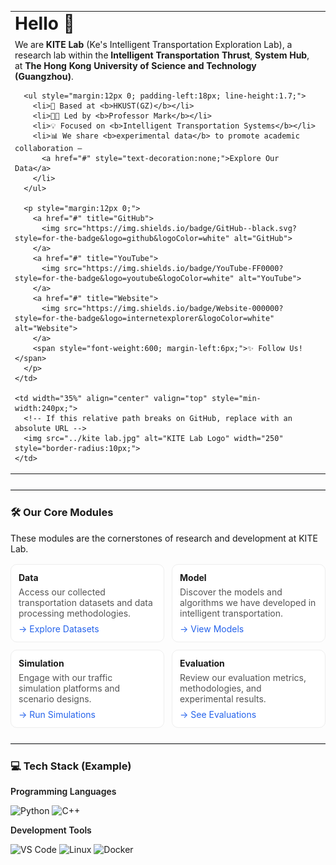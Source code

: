 <!-- Header: Intro + Logo (no table borders) -->
<table border="0" cellspacing="0" cellpadding="0" style="border-collapse:collapse; width:100%;">
  <tr>
    <td valign="top" style="padding-right:16px;">
      <h1 style="margin:0;">Hello 👋</h1>
      <p style="margin:8px 0 0 0;">
        We are <b>KITE Lab</b> (Ke's Intelligent Transportation Exploration Lab), a research lab within the
        <b>Intelligent Transportation Thrust</b>, <b>System Hub</b>, at
        <b>The Hong Kong University of Science and Technology (Guangzhou)</b>.
      </p>

      <ul style="margin:12px 0; padding-left:18px; line-height:1.7;">
        <li>📍 Based at <b>HKUST(GZ)</b></li>
        <li>👨‍🏫 Led by <b>Professor Mark</b></li>
        <li>💡 Focused on <b>Intelligent Transportation Systems</b></li>
        <li>📊 We share <b>experimental data</b> to promote academic collaboration —
          <a href="#" style="text-decoration:none;">Explore Our Data</a>
        </li>
      </ul>

      <p style="margin:12px 0;">
        <a href="#" title="GitHub">
          <img src="https://img.shields.io/badge/GitHub--black.svg?style=for-the-badge&logo=github&logoColor=white" alt="GitHub">
        </a>
        <a href="#" title="YouTube">
          <img src="https://img.shields.io/badge/YouTube-FF0000?style=for-the-badge&logo=youtube&logoColor=white" alt="YouTube">
        </a>
        <a href="#" title="Website">
          <img src="https://img.shields.io/badge/Website-000000?style=for-the-badge&logo=internetexplorer&logoColor=white" alt="Website">
        </a>
        <span style="font-weight:600; margin-left:6px;">✨ Follow Us!</span>
      </p>
    </td>

    <td width="35%" align="center" valign="top" style="min-width:240px;">
      <!-- If this relative path breaks on GitHub, replace with an absolute URL -->
      <img src="../kite lab.jpg" alt="KITE Lab Logo" width="250" style="border-radius:10px;">
    </td>
  </tr>
</table>

<hr style="border:none; border-top:1px solid #e5e7eb; margin:24px 0;">

<!-- Core Modules (cards without table) -->
<h3>🛠️ Our Core Modules</h3>
<p style="margin:8px 0 16px 0;">These modules are the cornerstones of research and development at KITE Lab.</p>

<div style="display:flex; flex-wrap:wrap; gap:12px;">
  <a href="#" style="text-decoration:none; color:inherit; flex:1 1 220px; max-width:100%;">
    <div style="border:1px solid #eee; border-radius:10px; padding:12px; background:#fff;">
      <div style="font-weight:700; margin-bottom:6px;">Data</div>
      <div style="color:#555;">Access our collected transportation datasets and data processing methodologies.</div>
      <div style="margin-top:8px; color:#2563eb;">→ Explore Datasets</div>
    </div>
  </a>

  <a href="#" style="text-decoration:none; color:inherit; flex:1 1 220px; max-width:100%;">
    <div style="border:1px solid #eee; border-radius:10px; padding:12px; background:#fff;">
      <div style="font-weight:700; margin-bottom:6px;">Model</div>
      <div style="color:#555;">Discover the models and algorithms we have developed in intelligent transportation.</div>
      <div style="margin-top:8px; color:#2563eb;">→ View Models</div>
    </div>
  </a>

  <a href="#" style="text-decoration:none; color:inherit; flex:1 1 220px; max-width:100%;">
    <div style="border:1px solid #eee; border-radius:10px; padding:12px; background:#fff;">
      <div style="font-weight:700; margin-bottom:6px;">Simulation</div>
      <div style="color:#555;">Engage with our traffic simulation platforms and scenario designs.</div>
      <div style="margin-top:8px; color:#2563eb;">→ Run Simulations</div>
    </div>
  </a>

  <a href="#" style="text-decoration:none; color:inherit; flex:1 1 220px; max-width:100%;">
    <div style="border:1px solid #eee; border-radius:10px; padding:12px; background:#fff;">
      <div style="font-weight:700; margin-bottom:6px;">Evaluation</div>
      <div style="color:#555;">Review our evaluation metrics, methodologies, and experimental results.</div>
      <div style="margin-top:8px; color:#2563eb;">→ See Evaluations</div>
    </div>
  </a>
</div>

<hr style="border:none; border-top:1px solid #e5e7eb; margin:24px 0;">

<!-- Tech Stack -->
<h3>💻 Tech Stack (Example)</h3>
<div style="margin:8px 0 6px 0; font-weight:600;">Programming Languages</div>
<p>
  <img src="https://img.shields.io/badge/Python-3776AB?style=for-the-badge&logo=python&logoColor=white" alt="Python">
  <img src="https://img.shields.io-badge/C%2B%2B-00599C?style=for-the-badge&logo=c%2B%2B&logoColor=white" alt="C++">
</p>

<div style="margin:12px 0 6px 0; font-weight:600;">Development Tools</div>
<p>
  <img src="https://img.shields.io/badge/VS%20Code-007ACC?style=for-the-badge&logo=visualstudiocode&logoColor=white" alt="VS Code">
  <img src="https://img.shields.io/badge/Linux-FCC624?style=for-the-badge&logo=linux&logoColor=black" alt="Linux">
  <img src="https://img.shields.io/badge/Docker-2496ED?style=for-the-badge&logo=docker&logoColor=white" alt="Docker">
</p>
